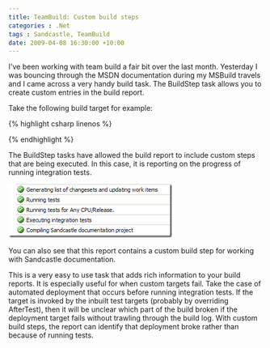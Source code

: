 ```yaml
---
title: TeamBuild: Custom build steps
categories : .Net
tags : Sandcastle, TeamBuild
date: 2009-04-08 16:30:00 +10:00
---
```


I've been working with team build a fair bit over the last month. Yesterday I was bouncing through the MSDN documentation during my MSBuild travels and I came across a very handy build task. The BuildStep task allows you to create custom entries in the build report.

Take the following build target for example:

{% highlight csharp linenos %}
<Target Name="RunIntegrationTests">

  <BuildStep TeamFoundationServerUrl="$(TeamFoundationServerUrl)"
             BuildUri="$(BuildUri)"
             Name="Running integration tests"
             Message="Updating integration test configuration">
    <Output TaskParameter="Id"
            PropertyName="IntegrationTestsBuildStepId" />
  </BuildStep>

  <CallTarget Targets="UpdateIntegrationTestConfiguration" />

  <BuildStep TeamFoundationServerUrl="$(TeamFoundationServerUrl)"
             BuildUri="$(BuildUri)"
             Id="$(IntegrationTestsBuildStepId)"
             Message="Executing integration tests" />

  <CallTarget Targets="ExecuteIntegrationTests" />

  <BuildStep TeamFoundationServerUrl="$(TeamFoundationServerUrl)"
             BuildUri="$(BuildUri)"
             Id="$(IntegrationTestsBuildStepId)"
             Status="Succeeded" />

</Target>
{% endhighlight %}

The BuildStep tasks have allowed the build report to include custom steps that are being executed. In this case, it is reporting on the progress of running integration tests.

[![image][1]][0]

You can also see that this report contains a custom build step for working with Sandcastle documentation. 

This is a very easy to use task that adds rich information to your build reports. It is especially useful for when custom targets fail. Take the case of automated deployment that occurs before running integration tests. If the target is invoked by the inbuilt test targets (probably by overriding AfterTest), then it will be unclear which part of the build broken if the deployment target fails without trawling through the build log. With custom build steps, the report can identify that deployment broke rather than because of running tests.

[0]: /files/WindowsLiveWriter/TeamBuildCustombuildsteps_E63E/image_2.png
[1]: /files/WindowsLiveWriter/TeamBuildCustombuildsteps_E63E/image_thumb.png
